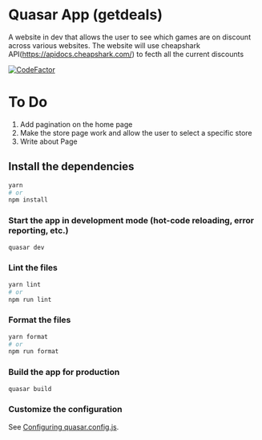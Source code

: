 # Quasar App (getdeals)

A website in dev that allows the user to see which games are on discount across various websites.
The website will use cheapshark API(https://apidocs.cheapshark.com/) to fecth all the current discounts

<a href="https://www.codefactor.io/repository/github/alen-loforte/getdeals"><img src="https://www.codefactor.io/repository/github/alen-loforte/getdeals/badge" alt="CodeFactor" /></a>

# To Do
1. Add pagination on the home page
2. Make the store page work and allow the user to select a specific store
3. Write about Page

## Install the dependencies
```bash
yarn
# or
npm install
```

### Start the app in development mode (hot-code reloading, error reporting, etc.)
```bash
quasar dev
```


### Lint the files
```bash
yarn lint
# or
npm run lint
```


### Format the files
```bash
yarn format
# or
npm run format
```



### Build the app for production
```bash
quasar build
```

### Customize the configuration
See [Configuring quasar.config.js](https://v2.quasar.dev/quasar-cli-vite/quasar-config-js).

